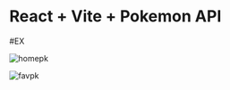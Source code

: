 # React + Vite + Pokemon API
#EX

![homepk](https://github.com/Maztermon/ReactJS-Pokemon-API-vite/assets/43300766/d2aec38b-3b56-40fb-b0af-c12960653e8b)

![favpk](https://github.com/Maztermon/ReactJS-Pokemon-API-vite/assets/43300766/4f6330dc-83fe-43bc-ad77-7481d56ed4da)
